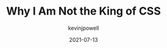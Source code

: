 ---
author: kevinjpowell
date: 2021-07-13
layout: post.njk
tags:
  - article
  - css
  - meta
target_url: https://www.kevinpowell.co/article/why-i-dont-like-being-called-the-king-of-css/
title: Why I Am Not the King of CSS
---